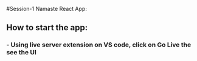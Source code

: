 #Session-1 Namaste React App:

## How to start the app:
### - Using live server extension on VS code, click on Go Live the see the UI
